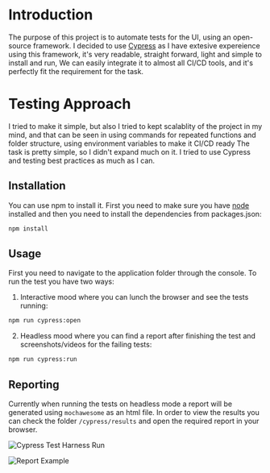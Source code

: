 # Introduction
The purpose of this project is to automate tests for the UI, using an open-source framework. I decided to use [Cypress](https://www.cypress.io/) as I have extesive expereience using this framework, it's very readable, straight forward, light and simple to install and run, We can easily integrate it to almost all CI/CD tools, and it's perfectly fit the requirement for the task.



# Testing Approach
I tried to make it simple, but also I tried to kept scalablity of the project in my mind, and that can be seen in using commands for repeated functions and folder structure, using environment variables to make it CI/CD ready
The task is pretty simple, so I didn't expand much on it.
I tried to use Cypress and testing best practices as much as I can.


## Installation

You can use npm to install it.
First you need to make sure you have [node](https://nodejs.org/en/download) installed and then you need to install the dependencies from packages.json:


```bash
npm install
```

## Usage
First you need to navigate to the application folder through the console.
To run the test you have two ways:

1. Interactive mood where you can lunch the browser and see the tests running:

```bash
npm run cypress:open
```
2. Headless mood where you can find a report after finishing the test and screenshots/videos for the failing tests:
```bash
npm run cypress:run
```


## Reporting

Currently when running the tests on headless mode a report will be generated using `mochawesome` as an html file. In order to view the results you can check the folder `/cypress/results` and open the required report in your browser. 

![Cypress Test Harness Run](<Screenshot 2024-04-16 at 3.23.42 PM.png>)

![Report Example](<Screenshot 2024-04-16 at 3.35.12 PM.png>)
